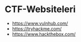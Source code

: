 # CTF-Websiteleri
- https://www.vulnhub.com/
- https://tryhackme.com/
- https://www.hackthebox.com/
